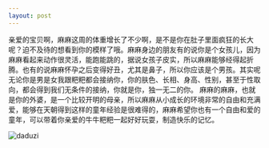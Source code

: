 ```yaml
---
layout: post
---
```


亲爱的宝贝啊，麻麻这周的体重增长了不少啊，是不是你在肚子里面疯狂的长大呢？迫不及待的想看到你的模样了哦。麻麻身边的朋友有的说你是个女孩儿，因为麻麻看起来动作很灵活，能跑能跳的，据说女孩子皮实，所以麻麻能够经得起折腾。也有的说麻麻怀孕之后变得好丑，尤其是鼻子，所以你应该是个男孩。其实呢无论你是男是女我跟粑粑都会接纳你，你的肤色、长相、身高、性别，甚至于性取向，都会得到我们无条件的接纳，你就是你，独一无二的你。
麻麻的麻麻，也就是你的外婆，是一个比较开明的母亲，所以麻麻从小成长的环境非常的自由和充满爱，能够在天朝得到这样的童年经验是很难得的，麻麻希望你也有一个自由和爱的童年，可以带着你亲爱的牛牛粑粑一起好好玩耍，制造快乐的记忆。

![daduzi](https://mdrights.github.io/ygg/images/20151013daduzi.jpg)
